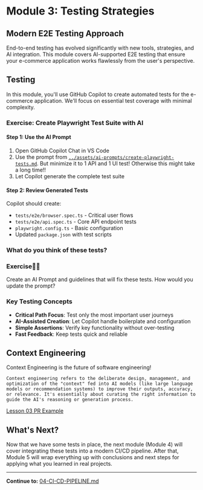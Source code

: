 # Module 3: Testing Strategies

## Modern E2E Testing Approach

End-to-end testing has evolved significantly with new tools, strategies, and AI integration. This module covers AI-supported E2E testing that ensure your e-commerce application works flawlessly from the user's perspective.

## Testing

In this module, you'll use GitHub Copilot to create automated tests for the e-commerce application. We'll focus on essential test coverage with minimal complexity.

### Exercise: Create Playwright Test Suite with AI

#### Step 1: Use the AI Prompt

1. Open GitHub Copilot Chat in VS Code
2. Use the prompt from [`../assets/ai-prompts/create-playwright-tests.md`](../assets/ai-prompts/create-playwright-tests.md). But minimize it to 1 API and 1 UI test! Otherwise this might take a long time!!
3. Let Copilot generate the complete test suite

#### Step 2: Review Generated Tests

Copilot should create:

- `tests/e2e/browser.spec.ts` - Critical user flows
- `tests/e2e/api.spec.ts` - Core API endpoint tests
- `playwright.config.ts` - Basic configuration
- Updated `package.json` with test scripts

### What do you think of these tests?

### Exercise🏋️‍♂️

Create an AI Prompt and guidelines that will fix these tests.
How would you update the prompt?

### Key Testing Concepts

- **Critical Path Focus**: Test only the most important user journeys
- **AI-Assisted Creation**: Let Copilot handle boilerplate and configuration
- **Simple Assertions**: Verify key functionality without over-testing
- **Fast Feedback**: Keep tests quick and reliable

## Context Engineering

Context Engineering is the future of software engineering!

```text
Context engineering refers to the deliberate design, management, and optimization of the "context" fed into AI models (like large language models or recommendation systems) to improve their outputs, accuracy, or relevance. It's essentially about curating the right information to guide the AI's reasoning or generation process.
```

[Lesson 03 PR Example](https://github.com/nadvolod/nextjs-e-commerce-wo/pull/9)

## What's Next?

Now that we have some tests in place, the next module (Module 4) will cover integrating these tests into a modern CI/CD pipeline. After that, Module 5 will wrap everything up with conclusions and next steps for applying what you learned in real projects.

---

**Continue to:** [04-CI-CD-PIPELINE.md](./04-CI-CD-PIPELINE.md)
